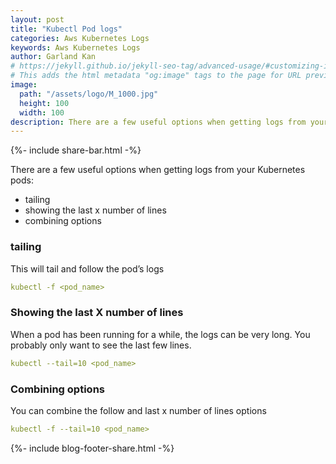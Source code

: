 ```yaml
---
layout: post
title: "Kubectl Pod logs"
categories: Aws Kubernetes Logs
keywords: Aws Kubernetes Logs
author: Garland Kan
# https://jekyll.github.io/jekyll-seo-tag/advanced-usage/#customizing-image-output
# This adds the html metadata "og:image" tags to the page for URL previews
image:
  path: "/assets/logo/M_1000.jpg"
  height: 100
  width: 100
description: There are a few useful options when getting logs from your Kubernetes pods
---
```

{%- include share-bar.html -%}

There are a few useful options when getting logs from your Kubernetes pods:

* tailing
* showing the last x number of lines
* combining options

### tailing

This will tail and follow the pod’s logs

``` yaml
kubectl -f <pod_name>
```

### Showing the last X number of lines

When a pod has been running for a while, the logs can be very long. You probably only want to see the last few lines.

``` yaml
kubectl --tail=10 <pod_name>
```

### Combining options

You can combine the follow and last x number of lines options

``` yaml
kubectl -f --tail=10 <pod_name>
```

<!-- Bog footer share -->
{%- include blog-footer-share.html -%}
